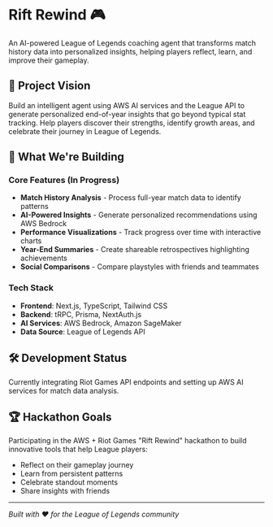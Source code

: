 # Rift Rewind 🎮

An AI-powered League of Legends coaching agent that transforms match history data into personalized insights, helping players reflect, learn, and improve their gameplay.

## 🎯 Project Vision

Build an intelligent agent using AWS AI services and the League API to generate personalized end-of-year insights that go beyond typical stat tracking. Help players discover their strengths, identify growth areas, and celebrate their journey in League of Legends.

## 🚧 What We're Building

### Core Features (In Progress)
- **Match History Analysis** - Process full-year match data to identify patterns
- **AI-Powered Insights** - Generate personalized recommendations using AWS Bedrock
- **Performance Visualizations** - Track progress over time with interactive charts
- **Year-End Summaries** - Create shareable retrospectives highlighting achievements
- **Social Comparisons** - Compare playstyles with friends and teammates

### Tech Stack
- **Frontend**: Next.js, TypeScript, Tailwind CSS
- **Backend**: tRPC, Prisma, NextAuth.js
- **AI Services**: AWS Bedrock, Amazon SageMaker
- **Data Source**: League of Legends API

## 🛠️ Development Status

Currently integrating Riot Games API endpoints and setting up AWS AI services for match data analysis.

## 🏆 Hackathon Goals

Participating in the AWS + Riot Games "Rift Rewind" hackathon to build innovative tools that help League players:
- Reflect on their gameplay journey
- Learn from persistent patterns
- Celebrate standout moments
- Share insights with friends

---

*Built with ❤️ for the League of Legends community*

